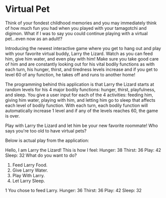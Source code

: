 # Virtual Pet

Think of your fondest childhood memories and you may immediately think of how much fun you had when you played with your tamagotchi and digimon.  What if I was to say you could continue playing with a virtual pet...even now as an adult!? 

Introducing the newest interactive game where you get to hang out and play with your favorite virtual buddy, Larry the Lizard.  Watch as you can feed him, give him water, and even play with him! Make sure you take good care of him and are constantly looking out for his vital bodily functions as with each turn, his hunger, thirst, and tiredness levels increase and if you get to level 60 of any function, he takes off and runs to another home! 

The programming behind this application is that Larry the Lizard starts at random levels for his 4 major bodily functions: hunger, thirst, playfulness, and sleep.  You give a user input for each of the 4 activities: feeding him, giving him water, playing with him, and letting him go to sleep that affects each level of bodily function.  With each turn, each bodily function will automatically increase 1 level and if any of the levels reaches 60, the game is over.    

Play with Larry the Lizard and let him be your new favorite roommate!  Who says you're too old to have virtual pets? 

Below is actual play from the application:

Hello, I am Larry the Lizard! This is how I feel:
Hunger: 38
Thirst: 36
Play: 42
Sleep: 32
What do you want to do?
1. Feed Larry Food.
2. Give Larry Water.
3. Play With Larry.
4. Let Larry Sleep.

1
You chose to feed Larry.
Hunger: 36
Thirst: 36
Play: 42
Sleep: 32

